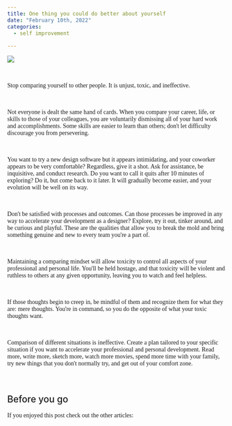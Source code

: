 ```yaml
---
title: One thing you could do better about yourself
date: "February 10th, 2022"
categories:
  - self improvement
  
---
```






![](https://i.postimg.cc/wTkwBKtH/seml-improvement.png)

<br>

Stop comparing yourself to other people. It is unjust, toxic, and ineffective.

<br>



Not everyone is dealt the same hand of cards. When you compare your career, life, or skills to those of your colleagues, you are voluntarily dismissing all of your hard work and accomplishments. Some skills are easier to learn than others; don't let difficulty discourage you from persevering.


<br>

You want to try a new design software but it appears intimidating, and your coworker appears to be very comfortable? Regardless, give it a shot. Ask for assistance, be inquisitive, and conduct research. Do you want to call it quits after 10 minutes of exploring? Do it, but come back to it later. It will gradually become easier, and your evolution will be well on its way.

<br>

Don't be satisfied with processes and outcomes. Can those processes be improved in any way to accelerate your development as a designer? Explore, try it out, tinker around, and be curious and playful. These are the qualities that allow you to break the mold and bring something genuine and new to every team you're a part of.

<br>


Maintaining a comparing mindset will allow toxicity to control all aspects of your professional and personal life. You'll be held hostage, and that toxicity will be violent and ruthless to others at any given opportunity, leaving you to watch and feel helpless.

<br>

If those thoughts begin to creep in, be mindful of them and recognize them for what they are: mere thoughts. You're in command, so you do the opposite of what your toxic thoughts want.

<br>

Comparison of different situations is ineffective. Create a plan tailored to your specific situation if you want to accelerate your professional and personal development. Read more, write more, sketch more, watch more movies, spend more time with your family, try new things that you don't normally try, and get out of your comfort zone.

<br>

## Before you go

If you enjoyed this post check out the other articles:








<style>


h2{
  font-size: 1.5em;
  font-weight: 500;

}

img{
  margin-left: auto;
  margin-right: auto;
}

a{
  color: #f000b8;
}

a:hover{
  text-decoration: underline;
}

p{
  
  font-family: ui-serif, Georgia, Cambria, "Times New Roman", Times, serif;
  font-weight: 400;
}

.blockquote{
    margin-left:1em;
    border-left: solid 4px teal;
    font-style: italic;
    padding-left: 0.5em;
}

</style>
